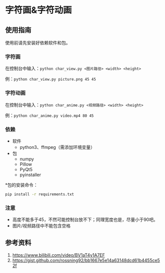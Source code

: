 # 字符画&字符动画

## 使用指南

使用前请先安装好依赖软件和包。

### 字符画

在控制台中输入：`python char_view.py <图片路径> <width> <height>`

例：`python char_view.py picture.png 45 45`

### 字符动画

在控制台中输入：`python char_anime.py <视频路径> <width> <height>`

例：`python char_anime.py video.mp4 80 45`

### 依赖

- 软件
  - python3、ffmpeg（需添加环境变量）
- 包
  - numpy
  - Pillow
  - PyQt5
  - pyinstaller

*包的安装命令：

```bash
pip install -r requirements.txt
```

### 注意

- 高度不能多于45，不然可能控制台放不下；同理宽度也是，尽量小于90吧。
- 图片/视频路径中不能包含空格

## 参考资料

1. https://www.bilibili.com/video/BV1aT4y1A7EF
2. https://gist.github.com/rossning92/bb1667e5e14a63148dcd61b4455ce52f